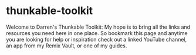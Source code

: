 # thunkable-toolkit
Welcome to Darren's Thunkable Toolkit: My hope is to bring all the links and resources you need here in one place. So bookmark this page and anytime you are looking for help or inspiration check out a linked YouTube channel, an app from my Remix Vault, or one of my guides.
